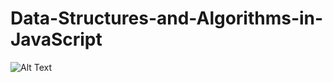 # Data-Structures-and-Algorithms-in-JavaScript
![Alt Text](https://github.com/sajib-mandal/DataStructures-and-Algorithms-in-JavaScript/blob/main/images/Screenshot%20(45).png)
